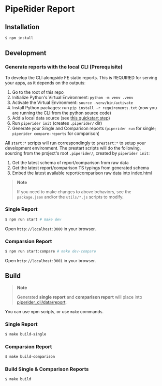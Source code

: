 # PipeRider Report

## Installation

```sh
$ npm install
```

## Development

### Generate reports with the local CLI (Prerequisite)

To develop the CLI alongside FE static reports.
This is REQUIRED for serving your apps, as it depends on the outputs:

1. Go to the root of this repo
1. Initialize Python's Virtual Environment: `python -m venv .venv`
1. Activate the Virtual Environment: `source .venv/bin/activate`
1. Install Python packages: run `pip install -r requirements.txt` (now you are running the CLI from the python source code)
1. Add a local data source (see [this quickstart step](https://docs.piperider.io/quick-start#prepare-sqlite-database))
1. Run `piperider init` (creates `.piperider/` dir)
1. Generate your Single and Comparison reports (`piperider run` for single; `piperider compare-reports` for comparison)

All `start:*` scripts will run correspondingly to `prestart:*` to setup your development environment.
The prestart scripts will do the following, sourcing from the project's root `.piperider/`, created by `piperider init`:

1. Get the latest schema of report/comparison from raw data
1. Get the latest report/comparison TS typings from generated schema
1. Embed the latest available report/comparison raw data into index.html

> **Note**
>
> If you need to make changes to above behaviors, see the `package.json` and/or the `utils/*.js` scripts to modify.

### Single Report

```sh
$ npm run start # make dev
```

Open `http://localhost:3000` in your browser.

### Comparsion Report

```sh
$ npm run start:compare # make dev-compare
```

Open `http://localhost:3001` in your browser.

## Build

> **Note**
>
> Generated **single report** and **comparison report** will place into [piperider_cli/data/report](https://github.com/InfuseAI/piperider/tree/main/piperider_cli/data/report).

You can use npm scripts, or use `make` commands.

### Single Report

```sh
$ make build-single
```

### Comparsion Report

```sh
$ make build-comparison
```

### Build Single & Comparison Reports

```sh
$ make build
```
